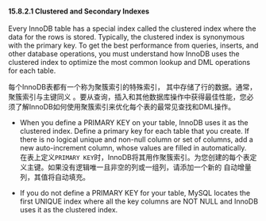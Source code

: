 #### 15.8.2.1 Clustered and Secondary Indexes

Every InnoDB table has a special index called the clustered index where the data for the rows is stored. Typically, the clustered index is synonymous with the primary key. To get the best performance from queries, inserts, and other database operations, you must understand how InnoDB uses the clustered index to optimize the most common lookup and DML operations for each table.

每个InnoDB表都有一个称为聚簇索引的特殊索引， 其中存储了行的数据。通常，聚簇索引与主键同义 。要从查询，插入和其他数据库操作中获得最佳性能，您必须了解InnoDB如何使用聚簇索引来优化每个表的最常见查找和DML操作。

- When you define a PRIMARY KEY on your table, InnoDB uses it as the clustered index. Define a primary key for each table that you create. If there is no logical unique and non-null column or set of columns, add a new auto-increment column, whose values are filled in automatically.  
在表上定义`PRIMARY KEY`时，InnoDB将其用作聚簇索引。为您创建的每个表定义主键。如果没有逻辑唯一且非空的列或一组列，请添加一个新的 自动增量 列，其值将自动填充。

- If you do not define a PRIMARY KEY for your table, MySQL locates the first UNIQUE index where all the key columns are NOT NULL and InnoDB uses it as the clustered index.